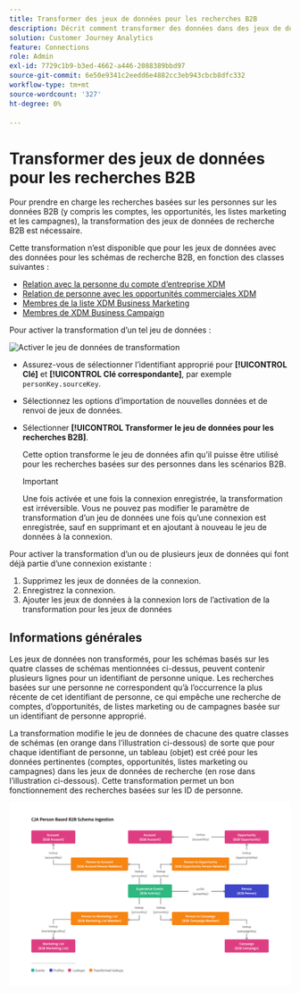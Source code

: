 ```yaml
---
title: Transformer des jeux de données pour les recherches B2B
description: Décrit comment transformer des données dans des jeux de données de schémas de recherche B2B spécifiques.
solution: Customer Journey Analytics
feature: Connections
role: Admin
exl-id: 7729c1b9-b3ed-4662-a446-2088389bbd97
source-git-commit: 6e50e9341c2eedd6e4882cc3eb943cbcb8dfc332
workflow-type: tm+mt
source-wordcount: '327'
ht-degree: 0%

---
```


# Transformer des jeux de données pour les recherches B2B

Pour prendre en charge les recherches basées sur les personnes sur les données B2B (y compris les comptes, les opportunités, les listes marketing et les campagnes), la transformation des jeux de données de recherche B2B est nécessaire.

Cette transformation n’est disponible que pour les jeux de données avec des données pour les schémas de recherche B2B, en fonction des classes suivantes :

* [Relation avec la personne du compte d’entreprise XDM](https://experienceleague.adobe.com/en/docs/experience-platform/xdm/classes/b2b/business-account-person-relation)
* [Relation de personne avec les opportunités commerciales XDM](https://experienceleague.adobe.com/en/docs/experience-platform/xdm/classes/b2b/business-opportunity-person-relation)
* [Membres de la liste XDM Business Marketing](https://experienceleague.adobe.com/en/docs/experience-platform/xdm/classes/b2b/business-marketing-list-members)
* [Membres de XDM Business Campaign](https://experienceleague.adobe.com/en/docs/experience-platform/xdm/classes/b2b/business-campaign-members)

Pour activer la transformation d’un tel jeu de données :

![Activer le jeu de données de transformation](assets/transform-dataset.gif)

* Assurez-vous de sélectionner l’identifiant approprié pour **[!UICONTROL Clé]** et **[!UICONTROL Clé correspondante]**, par exemple `personKey.sourceKey`.

* Sélectionnez les options d’importation de nouvelles données et de renvoi de jeux de données.

* Sélectionner **[!UICONTROL Transformer le jeu de données pour les recherches B2B]**.

  Cette option transforme le jeu de données afin qu’il puisse être utilisé pour les recherches basées sur des personnes dans les scénarios B2B.


  >[!IMPORTANT]
  >
  >Une fois activée et une fois la connexion enregistrée, la transformation est irréversible. Vous ne pouvez pas modifier le paramètre de transformation d’un jeu de données une fois qu’une connexion est enregistrée, sauf en supprimant et en ajoutant à nouveau le jeu de données à la connexion.

Pour activer la transformation d’un ou de plusieurs jeux de données qui font déjà partie d’une connexion existante :

1. Supprimez les jeux de données de la connexion.
1. Enregistrez la connexion.
1. Ajouter les jeux de données à la connexion lors de l’activation de la transformation pour les jeux de données

## Informations générales

Les jeux de données non transformés, pour les schémas basés sur les quatre classes de schémas mentionnées ci-dessus, peuvent contenir plusieurs lignes pour un identifiant de personne unique. Les recherches basées sur une personne ne correspondent qu’à l’occurrence la plus récente de cet identifiant de personne, ce qui empêche une recherche de comptes, d’opportunités, de listes marketing ou de campagnes basée sur un identifiant de personne approprié.

La transformation modifie le jeu de données de chacune des quatre classes de schémas (en orange dans l’illustration ci-dessous) de sorte que pour chaque identifiant de personne, un tableau (objet) est créé pour les données pertinentes (comptes, opportunités, listes marketing ou campagnes) dans les jeux de données de recherche (en rose dans l’illustration ci-dessous). Cette transformation permet un bon fonctionnement des recherches basées sur les ID de personne.

![Schémas B2B](./assets/b2b-schemas.svg)
